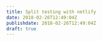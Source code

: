 ```yaml
---
title: Split testing with netlify
date: 2018-02-26T12:49:04Z
publishdate: 2018-02-26T12:49:04Z
draft: true
---
```

